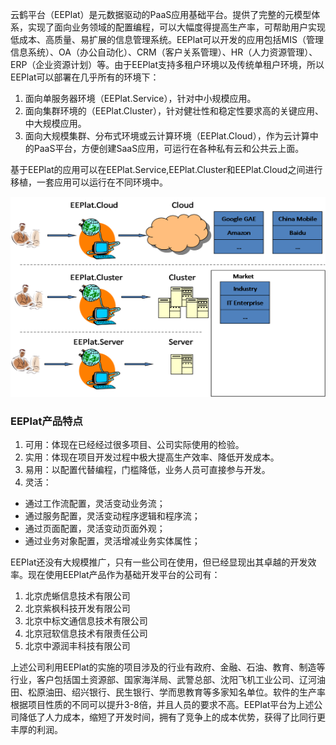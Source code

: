云鹤平台（EEPlat）是元数据驱动的PaaS应用基础平台。提供了完整的元模型体系，实现了面向业务领域的配置编程，可以大幅度得提高生产率，可帮助用户实现低成本、高质量、易扩展的信息管理系统。EEPlat可以开发的应用包括MIS（管理信息系统）、OA（办公自动化）、CRM（客户关系管理）、HR（人力资源管理）、ERP（企业资源计划）等。由于EEPlat支持多租户环境以及传统单租户环境，所以EEPlat可以部署在几乎所有的环境下：
  1. 面向单服务器环境（EEPlat.Service），针对中小规模应用。
  1. 面向集群环境的（EEPlat.Cluster），针对健壮性和稳定性要求高的关键应用、中大规模应用。
  1. 面向大规模集群、分布式环境或云计算环境（EEPlat.Cloud），作为云计算中的PaaS平台，方便创建SaaS应用，可运行在各种私有云和公共云上面。

基于EEPlat的应用可以在EEPlat.Service,EEPlat.Cluster和EEPlat.Cloud之间进行移植，一套应用可以运行在不同环境中。

<img width='600' height='320' src='imgs/yiyi_products.png' />

### EEPlat产品特点 ###
  1. 可用：体现在已经经过很多项目、公司实际使用的检验。
  1. 实用：体现在项目开发过程中极大提高生产效率、降低开发成本。
  1. 易用：以配置代替编程，门槛降低，业务人员可直接参与开发。
  1. 灵活：
  * 通过工作流配置，灵活变动业务流；
  * 通过服务配置，灵活变动程序逻辑和程序流；
  * 通过页面配置，灵活变动页面外观；
  * 通过业务对象配置，灵活增减业务实体属性；


EEPlat还没有大规模推广，只有一些公司在使用，但已经显现出其卓越的开发效率。现在使用EEPlat产品作为基础开发平台的公司有：
  1. 北京虎蜥信息技术有限公司
  1. 北京紫枫科技开发有限公司
  1. 北京中标文通信息技术有限公司
  1. 北京冠软信息技术有限责任公司
  1. 北京中源润丰科技有限公司

上述公司利用EEPlat的实施的项目涉及的行业有政府、金融、石油、教育、制造等行业，客户包括国土资源部、国家海洋局、武警总部、沈阳飞机工业公司、辽河油田、松原油田、绍兴银行、民生银行、学而思教育等多家知名单位。软件的生产率根据项目性质的不同可以提升3-8倍，并且人员的要求不高。EEPlat平台为上述公司降低了人力成本，缩短了开发时间，拥有了竞争上的成本优势，获得了比同行更丰厚的利润。
